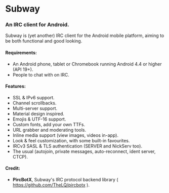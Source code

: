 # Subway
### An IRC client for Android.

Subway is (yet another) IRC client for the Android mobile platform, aiming to be both functional and good looking.

#### Requirements:
- An Android phone, tablet or Chromebook running Android 4.4 or higher (API 19+).
- People to chat with on IRC.

#### Features:
- SSL & IPv6 support.
- Channel scrollbacks.
- Multi-server support.
- Material design inspired.
- Emojis & UTF-16 support.
- Custom fonts, add your own TTFs.
- URL grabber and moderating tools.
- Inline media support (view images, videos in-app).
- Look & feel customization, with some built-in favourites.
- IRCv3 SASL & TLS authentication (SERVER and NickServ too).
- The usual (autojoin, private messages, auto-reconnect, ident server, CTCP).


#### Credit:
- __PircBotX__, Subway's IRC protocol backend library ( https://github.com/TheLQ/pircbotx ).
